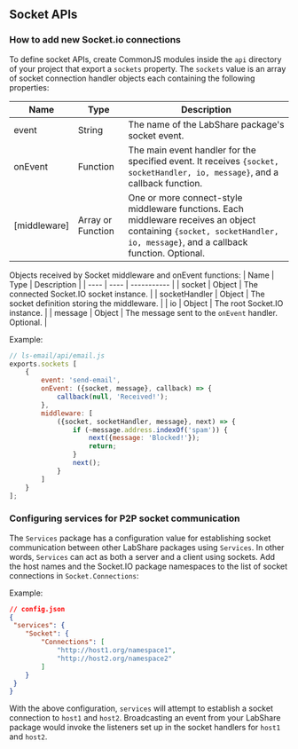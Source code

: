 ## Socket APIs

### How to add new Socket.io connections

To define socket APIs, create CommonJS modules inside the `api` directory of
your project that export a `sockets` property.  The `sockets` value is an array of socket connection handler objects each
containing the following properties:

| Name | Type | Description |
| ---- | ---- | ----------- |
| event | String | The name of the LabShare package's socket event. |
| onEvent | Function | The main event handler for the specified event. It receives `{socket, socketHandler, io, message}`, and a callback function. |
| [middleware] | Array or Function | One or more connect-style middleware functions. Each middleware receives an object containing `{socket, socketHandler, io, message}`, and a callback function. Optional. |

Objects received by Socket middleware and onEvent functions:
| Name | Type | Description |
| ---- | ---- | ----------- |
| socket | Object | The connected Socket.IO socket instance. |
| socketHandler | Object | The socket definition storing the middleware. |
| io | Object | The root Socket.IO instance. |
| message | Object | The message sent to the `onEvent` handler. Optional. |

Example:

```javascript
// ls-email/api/email.js
exports.sockets [
    {
        event: 'send-email',
        onEvent: ({socket, message}, callback) => {
            callback(null, 'Received!');
        },
        middleware: [
            ({socket, socketHandler, message}, next) => {
                if (~message.address.indexOf('spam')) {
                    next({message: 'Blocked!'});
                    return;
                }
                next();
            }
        ]
    }
];
```

### Configuring services for P2P socket communication

The `Services` package has a configuration value for establishing socket
communication between other LabShare packages using `Services`. In other words, `Services` can act as both a server and a client using sockets. Add the host names and the Socket.IO
package namespaces to the list of socket connections in `Socket.Connections`:

Example:

```json
// config.json
{
 "services": {
    "Socket": {
        "Connections": [
            "http://host1.org/namespace1",
            "http://host2.org/namespace2"
        ]
    }
 }
}
```

With the above configuration, `services` will attempt to establish a socket
connection to `host1` and `host2`. Broadcasting an event
from your LabShare package would invoke the listeners set up in the socket handlers for `host1` and `host2`.
